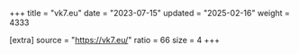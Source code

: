 +++
title = "vk7.eu"
date = "2023-07-15"
updated = "2025-02-16"
weight = 4333

[extra]
source = "https://vk7.eu/"
ratio = 66
size = 4
+++
